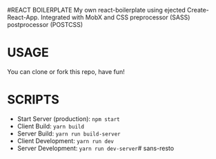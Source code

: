 #REACT BOILERPLATE 
My own react-boilerplate using ejected Create-React-App.
Integrated with MobX and CSS preprocessor (SASS) postprocessor (POSTCSS)

# USAGE
You can clone or fork this repo, have fun!

# SCRIPTS
- Start Server (production): `npm start`
- Client Build: `yarn build`
- Server Build: `yarn run build-server`
- Client Development: `yarn run dev `
- Server Development: `yarn run dev-server`# sans-resto
